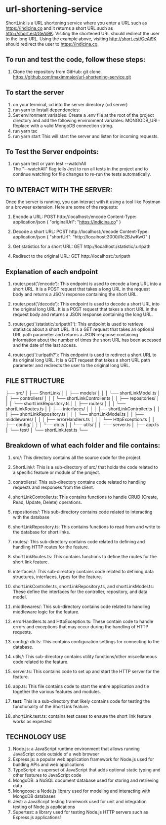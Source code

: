 # url-shortening-service
ShortLink is a URL shortening service where you enter a URL such as https://indicina.co and it returns a short URL such as http://short.est/GeAi9K. Visiting the shortened URL should redirect the user to the long URL. Using the example above, visiting http://short.est/GeAi9K should redirect the user to https://indicina.co.



## To run and test the code, follow these steps:

1. Clone the repository from GitHub:
git clone https://github.com/maximmajor/url-shortening-service.git 

## To start the server
1. on your terminal, cd into the server directory (cd server)
2. run yarn to Install dependencies:
3. Set environment variables:
   Create a .env file at the root of the project directory and add the following environment variables:
   MONGODB_URI=<mongodb-uri> 
   Replace <mongodb-uri> with a valid MongoDB connection string.
4. run yarn tsc
5. run yarn start
   This will start the server and listen for incoming requests.


## To Test the Server endpoints:
1. run yarn test or yarn test --watchAll  
   The "--watchAll" flag tells Jest to run all tests in the project and to continue watching for file changes to re-run the tests automatically.



##                         TO INTERACT WITH THE SERVER:
Once the server is running, you can interact with it using a tool like Postman or a browser extension. Here are some of the requests:
1. Encode a URL:
   POST http://localhost:<port-number>/encode
   Content-Type: application/json
   {
      "originalUrl": "https://indicina.co"
   }

2. Decode a short URL:
   POST http://localhost:<port-number>/decode
   Content-Type: application/json
   {
      "shortUrl": "http://localhost:3000/Rc2BJwKwO"
   }

3. Get statistics for a short URL:
   GET http://localhost:<port-number>/statistic/:urlpath

4. Redirect to the original URL:
   GET http://localhost:<port-number>/:urlpath


## Explanation of each endpoint 
1. router.post('/encode'): 
   This endpoint is used to encode a long URL into a short URL. It is a POST request that takes a long URL in the request body and returns a JSON response containing the short URL.

2. router.post('/decode'): 
   This endpoint is used to decode a short URL into the original long URL. It is a POST request that takes a short URL in the request body and returns a JSON response containing the long URL.

3. router.get('/statistic/:urlpath?'): 
   This endpoint is used to retrieve statistics about a short URL. It is a GET request that takes an optional URL path parameter and returns a JSON response containing information about the number of times the short URL has been accessed and the date of the last access.

4. router.get('/:urlpath?'):
   This endpoint is used to redirect a short URL to its original long URL. It is a GET request that takes a short URL path parameter and redirects the user to the original long URL.





##                      FILE STTRUCTURE
├── src/
│   ├── ShortLink/
│   │   ├── models/
│   │   │   └── shortLinkModel.ts
│   │   ├── controllers/
│   │   │   └── shortLinkController.ts
│   │   ├── repositories/
│   │   │   └── shortLinkRepository.ts
│   │   ├── routes/
│   │   │   └── shortLinkRoutes.ts
│   │   ├── interfaces/
│   │   │   ├── shortLinkController.ts
│   │   │   ├── shortLinkRepository.ts
│   │   │   └── shortLinkModel.ts
│   │   ├── middlewares/
│   │   │   ├── errorHandlers.ts
│   │   │   └── HttpException.ts
│   │   ├── config/
│   │   │   └── db.ts
│   │   └── utils/
│   │       └── server.ts
│   ├── app.ts
│   └── test/
│       └── shortLink.test.ts
└──

## Breakdown of what each folder and file contains:
1. src/: 
   This directory contains all the source code for the project.

2. ShortLink/:
   This is a sub-directory of src/ that holds the code related to a specific feature or module of the project.

3. controllers/: 
   This sub-directory contains code related to handling requests and responses from the client.

4. shortLinkController.ts:
   This contains functions to handle CRUD (Create, Read, Update, Delete) operations.

5. repositories/:
   This sub-directory contains code related to interacting with the database
   
6. shortLinkRepository.ts:
   This contains functions to read from and write to the database for short links.

7. routes/:
   This sub-directory contains code related to defining and handling HTTP routes for the feature. 

8. shortLinkRoutes.ts:
   This contains functions to define the routes for the short link feature.

9. interfaces/: 
   This sub-directory contains code related to defining data structures, interfaces, types for the feature.

10. shortLinkController.ts, shortLinkRepository.ts, and shortLinkModel.ts:
    These define the interfaces for the controller, repository, and data model.

11. middlewares/:
    This sub-directory contains code related to handling middleware logic for the feature.

12. errorHandlers.ts and HttpException.ts:
    These contain code to handle errors and exceptions that may occur during the handling of HTTP requests.

13. config/:
    db.ts:
    This contains configuration settings for connecting to the database.

14. utils/: 
    This sub-directory contains utility functions/other miscellaneous code related to the feature.

15. server.ts:
    This contains code to set up and start the HTTP server for the feature.

16. app.ts:
    This file contains code to start the entire application and tie together the various features and modules.

17. __test__:
    This is a sub-directory that likely contains code for testing the functionality of the ShortLink feature.

18. shortLink.test.ts:
    contains test cases to ensure the short link feature works as expected




##                  TECHNOLOGY USE
1. Node.js: a JavaScript runtime environment that allows running JavaScript code outside of a web browser
2. Express.js: a popular web application framework for Node.js used for building APIs and web applications
3. TypeScript: a superset of JavaScript that adds optional static typing and other features to JavaScript code
4. MongoDB: a NoSQL document database used for storing and retrieving data
5. Mongoose: a Node.js library used for modeling and interacting with MongoDB databases
6. Jest: a JavaScript testing framework used for unit and integration testing of Node.js applications
7. Supertest: a library used for testing Node.js HTTP servers such as Express.js applications1